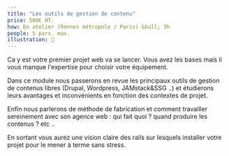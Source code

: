 ```yaml
---
title: "Les outils de gestion de contenu"
price: 500€ HT.
how: En atelier (Rennes métropole / Paris) &bull; 3h
people: 5 pers. max.
illustration: 🍜
---
```


Ca y est votre premier projet web va se lancer. Vous avez les bases mais il vous manque l'expertise pour choisir votre équipement.

Dans ce module nous passerons en revue les principaux outils de gestion de contenus libres (Drupal, Wordpress, JAMstack&SSG ..) et étudierons leurs avantages et inconvénients en fonction des contextes de projet.

Enfin nous parlerons de méthode de fabrication et comment travailler sereinement avec son agence web : qui fait quoi ? quand produire les contenus ? etc ..

En sortant vous aurez une vision claire des rails sur lesquels installer votre projet pour le mener à terme sans stress.
